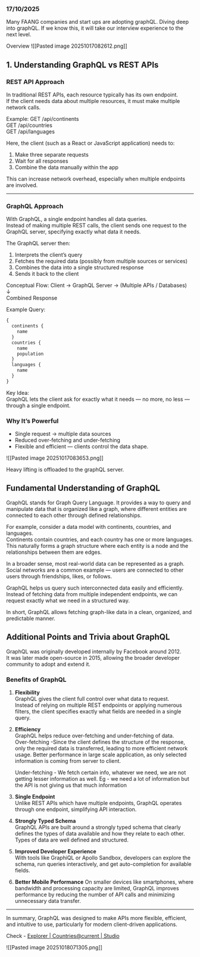 ### 17/10/2025

Many FAANG companies and start ups are adopting graphQL. Diving deep into graphQL.
If we know this, it will take our interview experience to the next level.

Overview
![[Pasted image 20251017082612.png]]


## 1. Understanding GraphQL vs REST APIs

### REST API Approach

In traditional REST APIs, each resource typically has its own endpoint.  
If the client needs data about multiple resources, it must make multiple network calls.

Example:
GET /api/continents  
GET /api/countries  
GET /api/languages

Here, the client (such as a React or JavaScript application) needs to:

1. Make three separate requests  
2. Wait for all responses  
3. Combine the data manually within the app  

This can increase network overhead, especially when multiple endpoints are involved.

---

### GraphQL Approach

With GraphQL, a single endpoint handles all data queries.  
Instead of making multiple REST calls, the client sends one request to the GraphQL server, specifying exactly what data it needs.

The GraphQL server then:
1. Interprets the client’s query  
2. Fetches the required data (possibly from multiple sources or services)  
3. Combines the data into a single structured response  
4. Sends it back to the client  

Conceptual Flow:
Client → GraphQL Server → (Multiple APIs / Databases)  
              ↓  
        Combined Response  

Example Query:
```graphql
{
  continents {
    name
  }
  countries {
    name
    population
  }
  languages {
    name
  }
}
```

Key Idea:  
GraphQL lets the client ask for exactly what it needs — no more, no less — through a single endpoint.

### Why It’s Powerful
- Single request → multiple data sources
- Reduced over-fetching and under-fetching
- Flexible and efficient — clients control the data shape.

![[Pasted image 20251017083653.png]]

Heavy lifting is offloaded to the graphQL server.


## Fundamental Understanding of GraphQL

GraphQL stands for Graph Query Language. It provides a way to query and manipulate data that is organized like a graph, where different entities are connected to each other through defined relationships.

For example, consider a data model with continents, countries, and languages.  
Continents contain countries, and each country has one or more languages.  
This naturally forms a graph structure where each entity is a node and the relationships between them are edges.

In a broader sense, most real-world data can be represented as a graph.  
Social networks are a common example — users are connected to other users through friendships, likes, or follows.

GraphQL helps us query such interconnected data easily and efficiently.  
Instead of fetching data from multiple independent endpoints, we can request exactly what we need in a structured way.

In short, GraphQL allows fetching graph-like data in a clean, organized, and predictable manner.

## Additional Points and Trivia about GraphQL

GraphQL was originally developed internally by Facebook around 2012.  
It was later made open-source in 2015, allowing the broader developer community to adopt and extend it.

### Benefits of GraphQL

1. **Flexibility**  
   GraphQL gives the client full control over what data to request.  
   Instead of relying on multiple REST endpoints or applying numerous filters, the client specifies exactly what fields are needed in a single query.

2. **Efficiency**  
   GraphQL helps reduce over-fetching and under-fetching of data.  
	Over-fetching -Since the client defines the structure of the response, only the required data is transferred, leading to more efficient network usage. Better performance in large scale application, as only selected information is coming from server to client.
	
	Under-fetching - We fetch certain info, whatever we need, we are not getting lesser information as well. Eg - we need a lot of information but the API is not giving us that much information 


4. **Single Endpoint**  
   Unlike REST APIs which have multiple endpoints, GraphQL operates through one endpoint, simplifying API interaction.

5. **Strongly Typed Schema**  
   GraphQL APIs are built around a strongly typed schema that clearly defines the types of data available and how they relate to each other. Types of data are well defined and structured.

6. **Improved Developer Experience**  
   With tools like GraphiQL or Apollo Sandbox, developers can explore the schema, run queries interactively, and get auto-completion for available fields.

7. **Better Mobile Performance**
   On smaller devices like smartphones, where bandwidth and processing capacity are limited, GraphQL improves performance by reducing the number of API calls and minimizing unnecessary data transfer.

---

In summary, GraphQL was designed to make APIs more flexible, efficient, and intuitive to use, particularly for modern client-driven applications.

Check - [Explorer | Countries@current | Studio](https://studio.apollographql.com/public/countries/variant/current/explorer)


![[Pasted image 20251018071305.png]]

